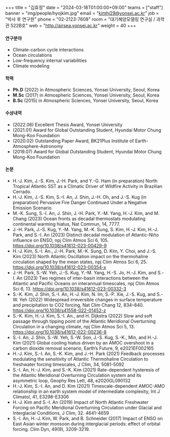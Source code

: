 +++
title = "김효정"
date = "2024-03-18T01:00:00+09:00"
teams = ["staff"]
banner = "img/people/hyojkim.jpg"
email = "kimhj29@yonsei.ac.kr"
job = "박사 후 연구원"
phone = "02-2123-7608"
room = "대기해양모델링 연구실 / 과학관 522B호"
web = "http://airsea.yonsei.ac.kr"
weight = 40
+++

#### 연구분야
+ Climate-carbon cycle interactions
+ Ocean circulations
+ Low-frequency internal variabilities
+ Climate modeling

#### 학력
+ **Ph.D** (2022) in Atmospheric Sciences, Yonsei University, Seoul, Korea
+ **M.Sc** (2017) in Atmospheric Sciences, Yonsei University, Seoul, Korea
+ **B.Sc** (2015) in Atmospheric Sciences, Yonsei University, Seoul, Korea

#### 수상내역
+ (2022.06) Excellent Thesis Award, Yonsei University
+ (2021.01) Award for Global Outstanding Student, Hyundai Motor Chung Mong-Koo Foundation
+ (2020.02) Outstanding Paper Award, BK21Plus Institute of Earth-Atmosphere-Astronomy
+ (2019.07) Award for Global Outstanding Student, Hyundai Motor Chung Mong-Koo Foundation


#### 논문
+ H.-J. Kim, J.-S. Kim, J.-H. Park, and Y.-G. Ham (in preparation) North Tropical Atlantic SST as a Climatic Driver of Wildfire Activity in Brazilian Cerrado.
+ H.-J. Kim, J.-S. Kim, S.–I. An, J. Shin, J.-H. Oh, and J.-S. Kug (in preparation) Pervasive Fire Danger Continued Under a Negative Emission Scenario.
+ M.-K. Sung, S.-I. An, J. Shin, J.-H. Park, Y.-M. Yang, H.-J. Kim, and M. Chang (2023) Ocean fronts as decadal thermostats modulating continental warming hiatus, Nat Commun, 14, 7777.
+ J.-H. Park, J.-S. Kug, Y.-M. Yang, M.-K. Sung, S. Kim, H.-J. Kim, H.-J. Park, and S.-I. An (2023) Distinct decadal modulation of Atlantic-Niño influence on ENSO, npj Clim Atmos Sci 6, 105. https://doi.org/10.1038/s41612-023-00429-9 
+ H.-J. Kim, S.-I. An., J.-H. Park, M.-K. Sung, D. Kim, Y. Choi, and J.-S. Kim (2023) North Atlantic Oscillation impact on the thermohaline circulation shaped by the mean states, npj Clim Atmos Sci 6, 25. https://doi.org/10.1038/s41612-023-00354-x 
+ J.-H. Park, S.-W. Yeh, J.-S. Kug, Y.-M. Yang, H.-S. Jo, H.-J. Kim, and S.-I. An (2023) Two regimes of inter-basin interactions between the Atlantic and Pacific Oceans on interannual timescales, npj Clim Atmos Sci 6, 13. https://doi.org/10.1038/s41612-023-00332-3 
+ S.-K. Kim, J. Shin, S.-I. An, H.-J. Kim, N. Im, S.-P. Xie, J.-S. Kug, and S.-W. Yeh (2022) Widespread irreversible changes in surface temperature and precipitation to CO2 forcing, Nat Clim Chang 12, 834–840. https://doi.org/10.1038/s41558-022-01452-z 
+ S.-K. Kim, H.-J. Kim, S.-I. An., and H. Dijkstra (2022) Slow and soft passage through tipping point of the Atlantic Meridional Overturning Circulation in a changing climate, npj Clim Atmos Sci 5, 13. https://doi.org/10.1038/s41612-022-00236-8 
+ S.-I. An, J. Shin, S.-W. Yeh, S.-W. Son, J.-S. Kug, S.-K., Min, and H.-J. Kim (2021) Global cooling hiatus driven by an AMOC overshoot in a carbon dioxide removal scenario, Earth’s Future, 9, e2021EF002165 
+ H.-J. Kim, S.-I. An, S.-K. Kim, and J.-H. Park (2021) Feedback processes modulating the sensitivity of Atlantic Thermohaline Circulation to freshwater forcing timescales, J Clim, 34, 5081-5092 
+ S.-I. An, H.-J. Kim, and S.-K. Kim (2021) Rate-dependent hysteresis of the Atlantic Meridional Overturning Circulation system and its asymmetric loop, Geophy Res Lett, 48, e2020GL090132 
+ H.-J. Kim, S.-I. An, and D. Kim (2021) Timescale-dependent AMOC-AMO relationship in an earth system model of intermediate complexity, Int J Climatol, 41, E3298-E3306 
+ H.-J. Kim and S.-I. An (2019) Impact of North Atlantic Freshwater Forcing on Pacific Meridional Overturning Circulation under Glacial and Interglacial Conditions, J Clim, 32. 4641-4659 
+ S.-I. An, H.-J. Kim, W. Park, and B. Schneider (2017) Impact of ENSO on East Asian winter monsoon during interglacial periods: effect of orbital forcing. Clim Dyn, 49(9), 3209-3219. 
